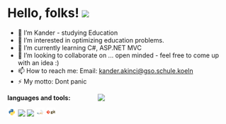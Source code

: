 # Hello, folks! <img src="https://raw.githubusercontent.com/MartinHeinz/MartinHeinz/master/wave.gif" width="30px">


- :man: I’m Kander - studying Education
- 👀 I’m interested in optimizing education problems.
- 🌱 I’m currently learning C#, ASP.NET MVC
- 💞️ I’m looking to collaborate on ... open minded - feel free to come up with an idea :)
- 📫 How to reach me: Email: kander.akinci@gso.schule.koeln
- ⚡ My motto: Dont panic
<img align="right" src="https://media4.giphy.com/media/g79am6uuZJKSc/giphy.gif?cid=ecf05e472yk1dsvvxrgwvo3j1wjf7ja25i2ketbb6v6c852p&rid=giphy.gif&ct=g" width="300px">












**languages and tools:**  

<code><img height="20" src="https://raw.githubusercontent.com/github/explore/80688e429a7d4ef2fca1e82350fe8e3517d3494d/topics/python/python.png"></code>
<code><img height="20" src="https://upload.wikimedia.org/wikipedia/commons/thumb/2/21/Matlab_Logo.png/150px-Matlab_Logo.png"></code>
<code><img height="20" src="https://upload.wikimedia.org/wikipedia/commons/thumb/0/0d/C_Sharp_wordmark.svg/300px-C_Sharp_wordmark.svg.png"></code>
<code><img height="20" src="https://raw.githubusercontent.com/github/explore/80688e429a7d4ef2fca1e82350fe8e3517d3494d/topics/mysql/mysql.png"></code>
<code><img height="20" src="https://raw.githubusercontent.com/github/explore/80688e429a7d4ef2fca1e82350fe8e3517d3494d/topics/git/git.png"></code>
